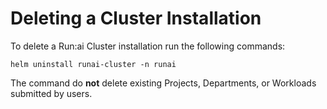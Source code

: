 # Deleting a Cluster Installation

To delete a Run:ai Cluster installation run the following commands:

```
helm uninstall runai-cluster -n runai
```

The command do **not** delete existing Projects, Departments, or Workloads submitted by users.
